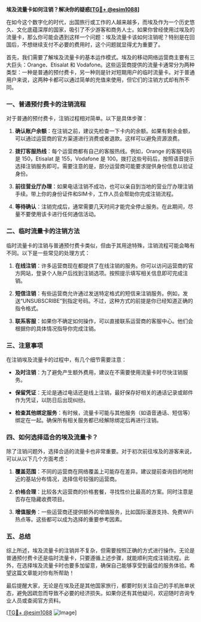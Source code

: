 **埃及流量卡如何注销？解决你的疑惑[[TG💪+ @esim1088](https://t.me/s/esim1088)]**

在如今这个数字化的时代，出国旅行或工作的人越来越多，而埃及作为一个历史悠久、文化底蕴深厚的国家，吸引了不少游客和商务人士。如果你曾经使用过埃及的流量卡，那么你可能会遇到这样一个问题：埃及流量卡该如何注销呢？特别是在回国后，不想继续支付不必要的费用时，这个问题就显得尤为重要了。

首先，我们需要了解埃及流量卡的基本运作模式。埃及的移动网络运营商主要有三大巨头：Orange、Etisalat 和 Vodafone。这些运营商提供的流量卡通常分为两种类型：一种是普通的预付费卡，另一种则是针对短期用户的临时流量卡。对于普通用户来说，这两种卡都可以通过简单的充值来使用，但它们的注销方式却有所不同。

### **一、普通预付费卡的注销流程**

对于普通的预付费卡，注销过程相对简单。以下是具体步骤：

1. **确认账户余额**：在注销之前，建议先检查一下卡内的余额。如果有剩余金额，可以通过运营商的官方渠道进行消费或者退款。这样可以避免资源浪费。
   
2. **拨打客服热线**：每个运营商都有自己的客服热线。例如，Orange 的客服号码是 150，Etisalat 是 155，Vodafone 是 100。拨打这些号码后，按照语音提示选择注销服务即可。需要注意的是，部分运营商可能要求提供身份信息以验证身份。

3. **前往营业厅办理**：如果电话注销不成功，也可以亲自到当地的营业厅办理注销手续。带上你的身份证件和SIM卡，工作人员会帮助你完成注销流程。

4. **等待确认**：注销完成后，通常需要几天时间才能完全停止服务。在此期间，尽量不要使用该卡进行任何通信活动。

### **二、临时流量卡的注销方法**

临时流量卡的注销与普通预付费卡类似，但由于其用途特殊，注销流程可能会略有不同。以下是一些常见的处理方式：

1. **在线注销**：许多运营商现在都提供了在线注销的服务。你可以访问运营商的官方网站，登录个人账户后找到注销选项。按照提示填写相关信息即可完成注销。

2. **短信注销**：有些运营商允许通过发送特定格式的短信来注销服务。例如，发送“UNSUBSCRIBE”到指定号码。不过，这种方式的前提是你已经知道正确的指令格式。

3. **联系客服**：如果你不确定如何操作，可以直接联系运营商的客服中心。他们会根据你的具体情况指导你完成注销。

### **三、注意事项**

在注销埃及流量卡的过程中，有几个细节需要注意：

- **及时注销**：为了避免产生额外费用，建议在不需要使用流量卡时尽快注销服务。
  
- **保留凭证**：无论是通过电话还是线上注销，最好保存好相关的通话记录或邮件作为凭证，以防日后出现纠纷。

- **检查其他绑定服务**：有时候，流量卡可能与其他服务（如语音通话、短信等）绑定在一起。确保所有相关服务都已经解除绑定后再进行注销。

### **四、如何选择适合的埃及流量卡？**

除了注销问题外，选择合适的流量卡也非常重要。对于初次前往埃及的游客来说，可以从以下几个方面考虑：

1. **覆盖范围**：不同的运营商在网络覆盖上可能存在差异。建议提前查询目的地附近的基站分布情况，选择信号较强的运营商。

2. **价格合理**：比较各大运营商的价格套餐，寻找性价比最高的方案。同时注意是否存在隐藏收费项目。

3. **增值服务**：一些运营商还提供额外的增值服务，比如国际漫游支持、免费WiFi热点等。这些都可以成为选择的重要参考因素。

### **五、总结**

综上所述，埃及流量卡的注销并不复杂，但需要按照正确的方式进行操作。无论是普通预付费卡还是临时流量卡，只要遵循上述步骤，就能顺利完成注销流程。此外，在选择埃及流量卡时也要多加留意，确保自己能够享受到最佳的服务体验。希望这篇文章能对你有所帮助！

最后提醒大家，无论是在埃及还是其他国家旅行，都要时刻关注自己的手机账单状态，避免因疏忽而导致不必要的经济损失。如果你还有其他疑问，欢迎随时咨询专业人员或查阅官方资料。

[[TG💪+ @esim1088](https://t.me/s/esim1088) ![Image](https://i.postimg.cc/4NQfJmqS/Snipaste-2025-05-13-00-14-12.png)]